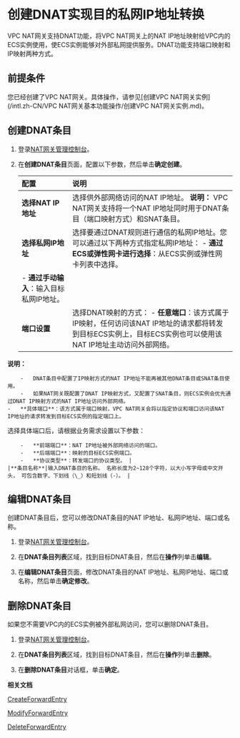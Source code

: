 # 创建DNAT实现目的私网IP地址转换

VPC NAT网关支持DNAT功能，将VPC NAT网关上的NAT IP地址映射给VPC内的ECS实例使用，使ECS实例能够对外部私网提供服务。DNAT功能支持端口映射和IP映射两种方式。

## 前提条件

您已经创建了VPC NAT网关。具体操作，请参见[创建VPC NAT网关实例](/intl.zh-CN/VPC NAT网关基本功能操作/创建VPC NAT网关实例.md)。

## 创建DNAT条目

1.  登录[NAT网关管理控制台](https://vpc.console.aliyun.com/nat)。

2.  在**创建DNAT条目**页面，配置以下参数，然后单击**确定创建**。

    |配置|说明|
    |:-|:-|
    |**选择NAT IP地址**|选择供外部网络访问的NAT IP地址。 **说明：** VPC NAT网关支持将一个NAT IP地址同时用于DNAT条目（端口映射方式）和SNAT条目。 |
    |**选择私网IP地址**|选择要通过DNAT规则进行通信的私网IP地址。您可以通过以下两种方式指定私网IP地址：     -   **通过ECS或弹性网卡进行选择**：从ECS实例或弹性网卡列表中选择。
    -   **通过手动输入**：输入目标私网IP地址。 |
    |**端口设置**|选择DNAT映射的方式：     -   **任意端口**：该方式属于IP映射，任何访问该NAT IP地址的请求都将转发到目标ECS实例上，目标ECS实例也可以使用该NAT IP地址主动访问外部网络。

**说明：**

        -   DNAT条目中配置了IP映射方式的NAT IP地址不能再被其他DNAT条目或SNAT条目使用。
        -   如果NAT网关既配置了DNAT IP映射方式，又配置了SNAT条目，则ECS实例会优先通过DNAT IP映射方式的NAT IP地址访问外部网络。
    -   **具体端口**：该方式属于端口映射，VPC NAT网关会将以指定协议和端口访问该NAT IP地址的请求转发到目标ECS实例的指定端口上。

选择具体端口后，请根据业务需求设置以下参数：

        -   **前端端口**：NAT IP地址被外部网络访问的端口。
        -   **后端端口**：映射的目标ECS实例端口。
        -   **协议类型**：转发端口的协议类型。 |
    |**条目名称**|输入DNAT条目的名称。 名称长度为2~128个字符，以大小写字母或中文开头， 可包含数字、下划线（\_）和短划线（-）。 |


## 编辑DNAT条目

创建DNAT条目后，您可以修改DNAT条目的NAT IP地址、私网IP地址、端口或名称。

1.  登录[NAT网关管理控制台](https://vpc.console.aliyun.com/nat)。

2.  在**DNAT条目列表**区域，找到目标DNAT条目，然后在**操作**列单击**编辑**。

3.  在**编辑DNAT条目**页面，修改DNAT条目的NAT IP地址、私网IP地址、端口或名称，然后单击**确定修改**。


## 删除DNAT条目

如果您不需要VPC内的ECS实例被外部私网访问，您可以删除DNAT条目。

1.  登录[NAT网关管理控制台](https://vpc.console.aliyun.com/nat)。

2.  在**DNAT条目列表**区域，找到目标DNAT条目，然后在**操作**列单击**删除**。

3.  在**删除DNAT条目**对话框，单击**确定**。


**相关文档**  


[CreateForwardEntry](/intl.zh-CN/API参考/NAT网关/CreateForwardEntry.md)

[ModifyForwardEntry](/intl.zh-CN/API参考/NAT网关/ModifyForwardEntry.md)

[DeleteForwardEntry](/intl.zh-CN/API参考/NAT网关/DeleteForwardEntry.md)

